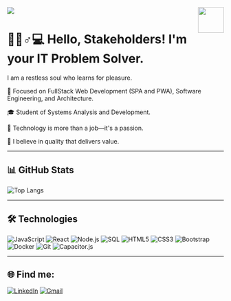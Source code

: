 <img src="https://capsule-render.vercel.app/api?type=waving&height=300&color=C75C5C,3D8DAE&text=Technology%20applied%20where%20it%20matters%20In%20your%20problem&fontSize=30&fontColor=FFFFFF&desc=Building%20solutions%20from%20the%20socket%20to%20the%20user&descAlignY=60" />

<img align="right" height="60em" src="https://media.giphy.com/media/hvRJCLFzcasrR4ia7z/giphy.gif"/>

# 👷🏾♂️💻 Hello, Stakeholders! I'm your IT Problem Solver.

I am a restless soul who learns for pleasure.

🎯 Focused on FullStack Web Development (SPA and PWA), Software Engineering, and Architecture.  

🎓 Student of Systems Analysis and Development. 

🚀 Technology is more than a job—it's a passion. 

🧠 I believe in quality that delivers value.

---

## 📊 GitHub Stats
![Top Langs](https://github-readme-stats.vercel.app/api/top-langs/?username=kalyel&layout=compact&theme=tokyonight)

---

## 🛠️ Technologies

![JavaScript](https://img.shields.io/badge/-JavaScript-F7DF1E?style=flat-square&logo=javascript&logoColor=black)
![React](https://img.shields.io/badge/-React-61DAFB?style=flat-square&logo=react&logoColor=white)
![Node.js](https://img.shields.io/badge/-Node.js-339933?style=flat-square&logo=node.js&logoColor=white)
![SQL](https://img.shields.io/badge/-SQL-4479A1?style=flat-square&logo=mysql&logoColor=white)
![HTML5](https://img.shields.io/badge/-HTML5-E34F26?style=flat-square&logo=html5&logoColor=white)
![CSS3](https://img.shields.io/badge/-CSS3-1572B6?style=flat-square&logo=css3&logoColor=white)
![Bootstrap](https://img.shields.io/badge/-Bootstrap-7952B3?style=flat-square&logo=bootstrap&logoColor=white)
![Docker](https://img.shields.io/badge/-Docker-2496ED?style=flat-square&logo=docker&logoColor=white)
![Git](https://img.shields.io/badge/-Git-F05032?style=flat-square&logo=git&logoColor=white)
![Capacitor.js](https://img.shields.io/badge/-Capacitor.js-119EFF?style=flat-square&logo=ionic&logoColor=white)

---

## 🌐 Find me:

[![LinkedIn](https://img.shields.io/badge/-LinkedIn-0077B5?style=flat-square&logo=linkedin&logoColor=white)](https://www.linkedin.com/in/kalyel-n-laurindo/)
[![Gmail](https://img.shields.io/badge/-Gmail-D14836?style=flat-square&logo=gmail&logoColor=white)](mailto:kalyel.laurindo@gmail.com)
